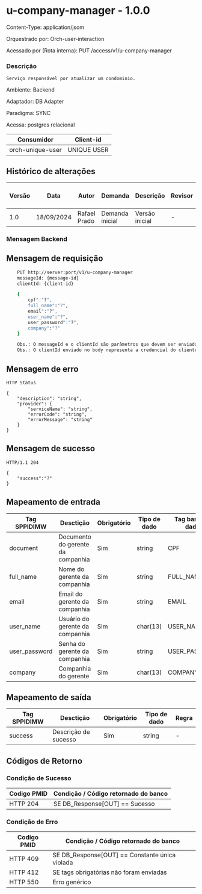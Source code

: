 # u-company-manager - 1.0.0

Content-Type: application/jsom

Orquestrado por: Orch-user-interaction

Acessado por (Rota interna): PUT /access/v1/u-company-manager

### Descrição
    Serviço responsável por atualizar um condominio.

Ambiente: Backend

Adaptador: DB Adapter

Paradigma: SYNC

Acessa: postgres relacional

|    Consumidor    |  Client-id  | 
|------------------|-------------|
| orch-unique-user | UNIQUE USER |

## Histórico de alterações
| Versão |    Data    |     Autor    |     Demanda     |    Descrição   | Revisor | Entrega em UAT |
|--------|------------|--------------|-----------------|----------------|---------|----------------|
| 1.0    | 18/09/2024 | Rafael Prado | Demanda inicial | Versão inicial | -       | -              |

### Mensagem Backend

## Mensagem de requisição

```bash
    PUT http://server:port/v1/u-company-manager
    messageId: {message-id}
    clientId: {client-id}

    {
        cpf":"?",
        full_name":"?",
        email":"?",
        user_name":"?",
        user_password":"?",
        company":"?"
    }

    Obs.: O messageId e o clientId são parâmetros que devem ser enviado no Header Http.
    Obs.: O clientId enviado no body representa a credencial do cliente.
```

## Mensagem de erro

```
HTTP Status

{
    "description": "string",
    "provider": {
        "serviceName": "string",
        "errorCode": "string",
        "errorMessage": "string"
    }
}
```

## Mensagem de sucesso

```
HTTP/1.1 204

{
    "success":"?"
}
```


## Mapeamento de entrada

|        Tag SPPIDIMW         |              Desctição             |     Obrigatório    |     Tipo de dado     |        Tag banco de dados       | Regra |
|-----------------------------|------------------------------------|--------------------|----------------------|---------------------------------|-------|
| document                    | Documento do gerente da companhia  | Sim                |  string              |  CPF                            | -     |
| full_name                   | Nome do gerente da companhia       | Sim                |  string              |  FULL_NAME                      | -     |
| email                       | Email do gerente da companhia      | Sim                |  string              |  EMAIL                          | -     |
| user_name                   | Usuário do gerente da companhia    | Sim                |  char(13)            |  USER_NAME                      | -     |
| user_password               | Senha do gerente da companhia      | Sim                |  string              |  USER_PASSWORD                  | -     |
| company                     | Companhia do gerente               | Sim                |  char(13)            |  COMPANY                        | -     |



## Mapeamento de saída

|        Tag SPPIDIMW         |              Desctição             |     Obrigatório    |     Tipo de dado     |  Regra |
|-----------------------------|------------------------------------|--------------------|----------------------|--------|
| success                     | Descrição de sucesso               | Sim                |  string              |  -     |




## Códigos de Retorno
### Condição de Sucesso

| Codigo PMID | Condição / Código retornado do banco  |
|-------------|---------------------------------------|
| HTTP 204	  | SE DB_Response[OUT] == Sucesso        |

### Condição de Erro

| Codigo PMID |         Condição / Código retornado do banco          |
|-------------|-------------------------------------------------------|
| HTTP 409	  | SE DB_Response[OUT] == Constante única violada        |
| HTTP 412	  | SE tags obrigatórias não foram enviadas               |
| HTTP 550	  | Erro genérico                                         |


